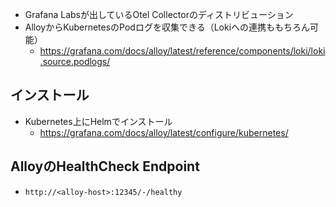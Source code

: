 - Grafana Labsが出しているOtel Collectorのディストリビューション
- AlloyからKubernetesのPodログを収集できる（Lokiへの連携ももちろん可能）
  - https://grafana.com/docs/alloy/latest/reference/components/loki/loki.source.podlogs/

## インストール
- Kubernetes上にHelmでインストール
  - https://grafana.com/docs/alloy/latest/configure/kubernetes/

## AlloyのHealthCheck Endpoint
- `http://<alloy-host>:12345/-/healthy`